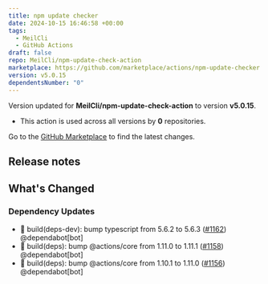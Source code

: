 ```yaml
---
title: npm update checker
date: 2024-10-15 16:46:58 +00:00
tags:
  - MeilCli
  - GitHub Actions
draft: false
repo: MeilCli/npm-update-check-action
marketplace: https://github.com/marketplace/actions/npm-update-checker
version: v5.0.15
dependentsNumber: "0"
---
```



Version updated for **MeilCli/npm-update-check-action** to version **v5.0.15**.
- This action is used across all versions by **0** repositories.

Go to the [GitHub Marketplace](https://github.com/marketplace/actions/npm-update-checker) to find the latest changes.

## Release notes

## What's Changed
### Dependency Updates
- :green_book: build(deps-dev): bump typescript from 5.6.2 to 5.6.3 ([#1162](https://github.com/MeilCli/npm-update-check-action/pull/1162)) @dependabot[bot]
- :green_book: build(deps): bump @actions/core from 1.11.0 to 1.11.1 ([#1158](https://github.com/MeilCli/npm-update-check-action/pull/1158)) @dependabot[bot]
- :green_book: build(deps): bump @actions/core from 1.10.1 to 1.11.0 ([#1156](https://github.com/MeilCli/npm-update-check-action/pull/1156)) @dependabot[bot]
